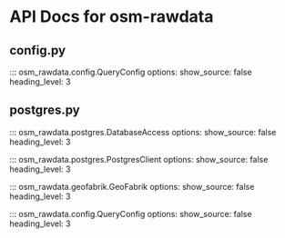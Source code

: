 # API Docs for osm-rawdata

## config.py

::: osm_rawdata.config.QueryConfig
options:
show_source: false
heading_level: 3

## postgres.py

::: osm_rawdata.postgres.DatabaseAccess
options:
show_source: false
heading_level: 3

::: osm_rawdata.postgres.PostgresClient
options:
show_source: false
heading_level: 3

::: osm_rawdata.geofabrik.GeoFabrik
options:
show_source: false
heading_level: 3

::: osm_rawdata.config.QueryConfig
options:
show_source: false
heading_level: 3
